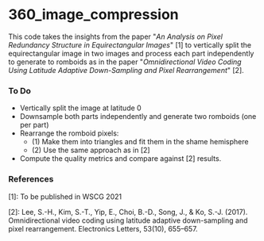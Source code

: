 # 360_image_compression


This code takes the insights from the paper "*An Analysis on Pixel Redundancy Structure in Equirectangular Images*" [1] to vertically split the equirectangular image in two images and process each part independently to generate to romboids as in the paper "*Omnidirectional Video Coding Using Latitude Adaptive Down-Sampling and Pixel Rearrangement*" [2].


### To Do
* Vertically split the image at latitude 0
* Downsample both parts independently and generate two romboids (one per part)
* Rearrange the romboid pixels:
  * (1) Make them into triangles and fit them in the shame hemisphere
  * (2) Use the same approach as in [2]
* Compute the quality metrics and compare against [2] results.




### References
[1]: To be published in WSCG 2021

[2]: Lee, S.-H., Kim, S.-T., Yip, E., Choi, B.-D., Song, J., & Ko, S.-J. (2017). Omnidirectional video coding using latitude adaptive down-sampling and pixel rearrangement. Electronics Letters, 53(10), 655–657.
